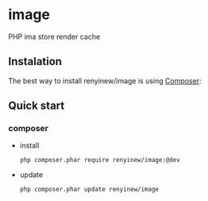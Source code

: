 # image
PHP ima store render cache
## Instalation
The best way to install renyinew/image is using  [Composer](http://getcomposer.org/):

## Quick start

### composer

* install

    ```
    php composer.phar require renyinew/image:@dev
    ```
* update

    ```
    php composer.phar update renyinew/image